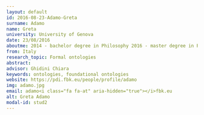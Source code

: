 ```yaml
---
layout: default 
id: 2016-08-23-Adamo-Greta
surname: Adamo
name: Greta
university: University of Genova
date: 23/08/2016
aboutme: 2014 - bachelor degree in Philosophy 2016 - master degree in Philosophy: Ontologies, Concepts and Mental Disorders (DSM 5 and Schizophrenia)
from: Italy
research_topic: Formal ontologies
abstract: 
advisor: Ghidini Chiara
keywords: ontologies, foundational ontologies
website: https://pdi.fbk.eu/people/profile/adamo
img: adamo.jpg
email: adamo<i class="fa fa-at" aria-hidden="true"></i>fbk.eu
alt: Greta Adamo
modal-id: stud2
---
```

